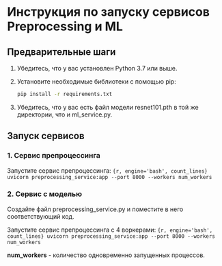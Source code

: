 # Инструкция по запуску сервисов Preprocessing и ML

## Предварительные шаги

1. Убедитесь, что у вас установлен Python 3.7 или выше.
2. Установите необходимые библиотеки с помощью pip:
    
    ```bash
    pip install -r requirements.txt
    ```
    
3. Убедитесь, что у вас есть файл модели resnet101.pth в той же директории, что и ml_service.py.

## Запуск сервисов

### 1. Сервис препроцессинга

Запустите сервис препроцессинга:
    ```{r, engine='bash', count_lines}
    uvicorn preprocessing_service:app --port 8000 --workers num_workers
    ```

### 2. Сервис с моделью

Создайте файл preprocessing_service.py и поместите в него соответствующий код.

Запустите сервис препроцессинга с 4 воркерами:
    ```{r, engine='bash', count_lines}
    uvicorn preprocessing_service:app --port 8000 --workers num_workers
    ```
    
**num_workers** - количество одновременно запущенных процессов.
